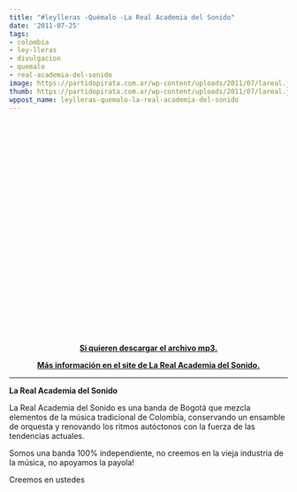 ```yaml
---
title: "#leylleras -Quémalo -La Real Academia del Sonido"
date: '2011-07-25'
tags:
- colombia
- ley-lleras
- divulgacion
- quemalo
- real-academia-del-sonido
image: https://partidopirata.com.ar/wp-content/uploads/2011/07/lareal.jpg
thumb: https://partidopirata.com.ar/wp-content/uploads/2011/07/lareal.jpg
wppost_name: leylleras-quemalo-la-real-academia-del-sonido
---
```


<object style="height: 390px; width: 640px;" width="640" height="390" classid="clsid:d27cdb6e-ae6d-11cf-96b8-444553540000" codebase="http://download.macromedia.com/pub/shockwave/cabs/flash/swflash.cab#version=6,0,40,0"><param name="allowFullScreen" value="true" /><param name="allowScriptAccess" value="always" /><param name="src" value="http://www.youtube.com/v/lYRMEVCwEfI?version=3" /><param name="allowfullscreen" value="true" /><param name="allowscriptaccess" value="always" /><embed style="height: 390px; width: 640px;" width="640" height="390" type="application/x-shockwave-flash" src="http://www.youtube.com/v/lYRMEVCwEfI?version=3" allowFullScreen="true" allowScriptAccess="always" allowfullscreen="true" allowscriptaccess="always" /></object>
<p style="text-align: center;"><strong><a href="http://www.lareal.co/quemalo.mp3" target="_blank">Si quieren descargar el archivo mp3.</a></strong></p>
<p style="text-align: center;"><strong><a href="http://www.lareal.co/" target="_blank">Más información en el site de La Real Academia del Sonido.</a>
</strong></p>


<hr />

<strong>La Real Academia del Sonido</strong>

La Real Academia del Sonido es una banda de Bogotá que mezcla elementos de la música tradicional de Colombia, conservando un ensamble de orquesta y renovando los ritmos autóctonos con la fuerza de las tendencias actuales.

Somos una banda 100% independiente, no creemos en la vieja industria de la música, no apoyamos la payola!

Creemos en ustedes
